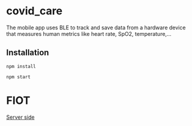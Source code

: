 # covid_care
The mobile app uses BLE to track and save data from a hardware device that measures human metrics like heart rate, SpO2, temperature,...
## Installation
```
npm install

npm start
```
# FIOT
[Server side](https://github.com/datrhi/FIOT)

